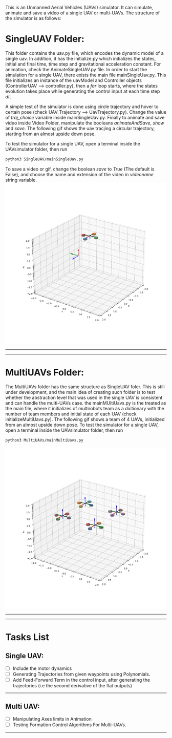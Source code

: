 This is an Unmanned Aerial Vehicles (UAVs) simulator. It can simulate, animate and save a video of a single UAV or multi-UAVs. The structure of the simulator is as follows:

# SingleUAV Folder:
This folder contains the uav.py file, which encodes the dynamic model of a single uav. In addition, it has the initialize.py which initializes the states, initial and final time, time step and gravitational acceleration constant. For animation, check the AnimateSingleUAV.py file. In order to start the simulation for a single UAV, there exists the main file mainSingleUav.py. This file initializes an instance of the uavModel and Controller objects (ControllerUAV --> controller.py), then a _for_ loop starts, where the states evolution takes place while generating the control input at each time step _dt_. 
 
A simple test of the simulator is done using circle trajectory and hover to certain pose (check UAV_Trajectory --> UavTrajectory.py). Change the value of *traj_choice* variable inside mainSingleUav.py. Finally to animate and save video inside Video Folder, manipulate the booleans _animateAndSave_, _show_ and _save_. 
The following gif shows the uav tracjing a circular trajectory, starting from an almost upside down pose. 

To test the simulator for a single UAV, open a terminal inside the UAVsimulator folder, then run
 ```bash
python3 SingleUAV/mainSingleUav.py 
```
To save a video or gif, change the boolean _save_ to *True* (The default is False), and choose the name and extension of the video in *videoname* string variable.
![Markdown Logo](Videos/CircularTraj.gif)
___
___
# MultiUAVs Folder:
The MultiUAVs folder has the same structure as SingleUAV foler. This is still under development, and the main idea of creating such folder is to test whether the abstraction level that was used in the single UAV is consistent and can handle the multi-UAVs case. the mainMUltiUavs.py is the treated as the main file, where it initializes of multirobots team as a dictionary with the number of team members and initial state of each UAV (check initializeMultiUavs.py). The following gif shows a team of 4 UAVs, initialized from an almost upside down pose. 
To test the simulator for a single UAV, open a terminal inside the UAVsimulator folder, then run
 ```bash
python3 MultiUAVs/mainMultiUavs.py
```
![Markdown Logo](Videos/UpsideDownTeam.gif)
___
___
# Tasks List
## Single UAV:
* [ ] Include the motor dynamics
* [ ] Generating Trajectories from given waypoints using Polynomials.
* [ ] Add Feed-Forward Term in the control input, after generating the trajectories (i.e the second derivative of the flat outputs)
___
## Multi UAV:
* [ ] Manipulating Axes limits in Animation
* [ ] Testing Formation Control Algorithms For Multi-UAVs.
___
